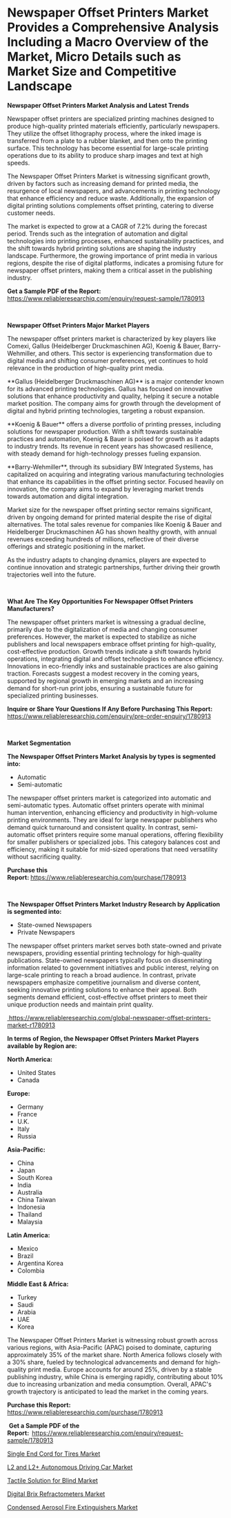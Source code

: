 <p><h1>Newspaper Offset Printers Market Provides a Comprehensive Analysis Including a Macro Overview of the Market, Micro Details such as Market Size and Competitive Landscape</h1></p><p><strong>Newspaper Offset Printers Market Analysis and Latest Trends</strong></p>
<p><p>Newspaper offset printers are specialized printing machines designed to produce high-quality printed materials efficiently, particularly newspapers. They utilize the offset lithography process, where the inked image is transferred from a plate to a rubber blanket, and then onto the printing surface. This technology has become essential for large-scale printing operations due to its ability to produce sharp images and text at high speeds. </p><p>The Newspaper Offset Printers Market is witnessing significant growth, driven by factors such as increasing demand for printed media, the resurgence of local newspapers, and advancements in printing technology that enhance efficiency and reduce waste. Additionally, the expansion of digital printing solutions complements offset printing, catering to diverse customer needs. </p><p>The market is expected to grow at a CAGR of 7.2% during the forecast period. Trends such as the integration of automation and digital technologies into printing processes, enhanced sustainability practices, and the shift towards hybrid printing solutions are shaping the industry landscape. Furthermore, the growing importance of print media in various regions, despite the rise of digital platforms, indicates a promising future for newspaper offset printers, making them a critical asset in the publishing industry.</p></p>
<p><strong>Get a Sample PDF of the Report:&nbsp;</strong> <a href="https://www.reliableresearchiq.com/enquiry/request-sample/1780913?utm_campaign=1088&utm_medium=2&utm_source=Github&utm_content=ia&utm_term=25032025&utm_id=newspaper-offset-printers">https://www.reliableresearchiq.com/enquiry/request-sample/1780913</a></p>
<p>&nbsp;</p>
<p><strong>Newspaper Offset Printers Major Market Players</strong></p>
<p><p>The newspaper offset printers market is characterized by key players like Comexi, Gallus (Heidelberger Druckmaschinen AG), Koenig & Bauer, Barry-Wehmiller, and others. This sector is experiencing transformation due to digital media and shifting consumer preferences, yet continues to hold relevance in the production of high-quality print media.</p><p>**Gallus (Heidelberger Druckmaschinen AG)** is a major contender known for its advanced printing technologies. Gallus has focused on innovative solutions that enhance productivity and quality, helping it secure a notable market position. The company aims for growth through the development of digital and hybrid printing technologies, targeting a robust expansion.</p><p>**Koenig & Bauer** offers a diverse portfolio of printing presses, including solutions for newspaper production. With a shift towards sustainable practices and automation, Koenig & Bauer is poised for growth as it adapts to industry trends. Its revenue in recent years has showcased resilience, with steady demand for high-technology presses fueling expansion.</p><p>**Barry-Wehmiller**, through its subsidiary BW Integrated Systems, has capitalized on acquiring and integrating various manufacturing technologies that enhance its capabilities in the offset printing sector. Focused heavily on innovation, the company aims to expand by leveraging market trends towards automation and digital integration.</p><p>Market size for the newspaper offset printing sector remains significant, driven by ongoing demand for printed material despite the rise of digital alternatives. The total sales revenue for companies like Koenig & Bauer and Heidelberger Druckmaschinen AG has shown healthy growth, with annual revenues exceeding hundreds of millions, reflective of their diverse offerings and strategic positioning in the market.</p><p>As the industry adapts to changing dynamics, players are expected to continue innovation and strategic partnerships, further driving their growth trajectories well into the future.</p></p>
<p>&nbsp;</p>
<p><strong>What Are The Key Opportunities For Newspaper Offset Printers Manufacturers?</strong></p>
<p><p>The newspaper offset printers market is witnessing a gradual decline, primarily due to the digitalization of media and changing consumer preferences. However, the market is expected to stabilize as niche publishers and local newspapers embrace offset printing for high-quality, cost-effective production. Growth trends indicate a shift towards hybrid operations, integrating digital and offset technologies to enhance efficiency. Innovations in eco-friendly inks and sustainable practices are also gaining traction. Forecasts suggest a modest recovery in the coming years, supported by regional growth in emerging markets and an increasing demand for short-run print jobs, ensuring a sustainable future for specialized printing businesses.</p></p>
<p><strong>Inquire or Share Your Questions If Any Before Purchasing This Report:</strong> <a href="https://www.reliableresearchiq.com/enquiry/pre-order-enquiry/1780913?utm_campaign=1088&utm_medium=2&utm_source=Github&utm_content=ia&utm_term=25032025&utm_id=newspaper-offset-printers">https://www.reliableresearchiq.com/enquiry/pre-order-enquiry/1780913</a></p>
<p>&nbsp;</p>
<p><strong>Market Segmentation</strong></p>
<p><strong>The Newspaper Offset Printers Market Analysis by types is segmented into:</strong></p>
<p><ul><li>Automatic</li><li>Semi-automatic</li></ul></p>
<p><p>The newspaper offset printers market is categorized into automatic and semi-automatic types. Automatic offset printers operate with minimal human intervention, enhancing efficiency and productivity in high-volume printing environments. They are ideal for large newspaper publishers who demand quick turnaround and consistent quality. In contrast, semi-automatic offset printers require some manual operations, offering flexibility for smaller publishers or specialized jobs. This category balances cost and efficiency, making it suitable for mid-sized operations that need versatility without sacrificing quality.</p></p>
<p><strong>Purchase this Report:&nbsp;</strong><a href="https://www.reliableresearchiq.com/purchase/1780913?utm_campaign=1088&utm_medium=2&utm_source=Github&utm_content=ia&utm_term=25032025&utm_id=newspaper-offset-printers">https://www.reliableresearchiq.com/purchase/1780913</a></p>
<p>&nbsp;</p>
<p><strong>The Newspaper Offset Printers Market Industry Research by Application is segmented into:</strong></p>
<p><ul><li>State-owned Newspapers</li><li>Private Newspapers</li></ul></p>
<p><p>The newspaper offset printers market serves both state-owned and private newspapers, providing essential printing technology for high-quality publications. State-owned newspapers typically focus on disseminating information related to government initiatives and public interest, relying on large-scale printing to reach a broad audience. In contrast, private newspapers emphasize competitive journalism and diverse content, seeking innovative printing solutions to enhance their appeal. Both segments demand efficient, cost-effective offset printers to meet their unique production needs and maintain print quality.</p></p>
<p><a href="https://www.reliableresearchiq.com/global-newspaper-offset-printers-market-r1780913?utm_campaign=1088&utm_medium=2&utm_source=Github&utm_content=ia&utm_term=25032025&utm_id=newspaper-offset-printers">&nbsp;https://www.reliableresearchiq.com/global-newspaper-offset-printers-market-r1780913</a></p>
<p><strong>In terms of Region, the Newspaper Offset Printers Market Players available by Region are:</strong></p>
<p>
    <p> <strong> North America: </strong>
        <ul>
            <li>United States</li>
            <li>Canada</li>
        </ul>
        </p> 
    <p> <strong> Europe: </strong>
        <ul>
            <li>Germany</li>
            <li>France</li>
            <li>U.K.</li>
            <li>Italy</li>
            <li>Russia</li>
        </ul>
        </p> 
    <p> <strong> Asia-Pacific: </strong>
        <ul>
            <li>China</li>
            <li>Japan</li>
            <li>South Korea</li>
            <li>India</li>
            <li>Australia</li>
            <li>China Taiwan</li>
            <li>Indonesia</li>
            <li>Thailand</li>
            <li>Malaysia</li>
        </ul>
        </p> 
    <p> <strong> Latin America: </strong>
        <ul>
            <li>Mexico</li>
            <li>Brazil</li>
            <li>Argentina Korea</li>
            <li>Colombia</li>
        </ul>
        </p> 
    <p> <strong> Middle East & Africa: </strong>
        <ul>
            <li>Turkey</li>
            <li>Saudi</li>
            <li>Arabia</li>
            <li>UAE</li>
            <li>Korea</li>
        </ul>
    </p>
    </p>
<p><p>The Newspaper Offset Printers Market is witnessing robust growth across various regions, with Asia-Pacific (APAC) poised to dominate, capturing approximately 35% of the market share. North America follows closely with a 30% share, fueled by technological advancements and demand for high-quality print media. Europe accounts for around 25%, driven by a stable publishing industry, while China is emerging rapidly, contributing about 10% due to increasing urbanization and media consumption. Overall, APAC's growth trajectory is anticipated to lead the market in the coming years.</p></p>
<p><strong>Purchase this Report: </strong><a href="https://www.reliableresearchiq.com/purchase/1780913?utm_campaign=1088&utm_medium=2&utm_source=Github&utm_content=ia&utm_term=25032025&utm_id=newspaper-offset-printers">https://www.reliableresearchiq.com/purchase/1780913</a></p>
<p>&nbsp;<strong>Get a Sample PDF of the Report:&nbsp;&nbsp;</strong><a href="https://www.reliableresearchiq.com/enquiry/request-sample/1780913?utm_campaign=1088&utm_medium=2&utm_source=Github&utm_content=ia&utm_term=25032025&utm_id=newspaper-offset-printers">https://www.reliableresearchiq.com/enquiry/request-sample/1780913</a></p>
<p><strong></strong></p>
<p><p><a href="https://github.com/hoganemken50/Market-Research-Report-List-1/blob/main/single-end-cord-for-tires-market.md?utm_campaign=1088&utm_medium=2&utm_source=Github&utm_content=ia&utm_term=25032025&utm_id=newspaper-offset-printers">Single End Cord for Tires Market</a></p><p><a href="https://github.com/alablisepah/Market-Research-Report-List-1/blob/main/l2-and-l2-autonomous-driving-car-market.md?utm_campaign=1088&utm_medium=2&utm_source=Github&utm_content=ia&utm_term=25032025&utm_id=newspaper-offset-printers">L2 and L2+ Autonomous Driving Car Market</a></p><p><a href="https://github.com/keeniielokl/Market-Research-Report-List-1/blob/main/tactile-solution-for-blind-market.md?utm_campaign=1088&utm_medium=2&utm_source=Github&utm_content=ia&utm_term=25032025&utm_id=newspaper-offset-printers">Tactile Solution for Blind Market</a></p><p><a href="https://github.com/kuziaaring40/Market-Research-Report-List-1/blob/main/digital-brix-refractometers-market.md?utm_campaign=1088&utm_medium=2&utm_source=Github&utm_content=ia&utm_term=25032025&utm_id=newspaper-offset-printers">Digital Brix Refractometers Market</a></p><p><a href="https://github.com/bauzolesco/Market-Research-Report-List-1/blob/main/condensed-aerosol-fire-extinguishers-market.md?utm_campaign=1088&utm_medium=2&utm_source=Github&utm_content=ia&utm_term=25032025&utm_id=newspaper-offset-printers">Condensed Aerosol Fire Extinguishers Market</a></p></p>